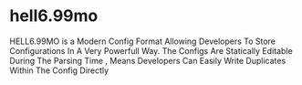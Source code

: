 # hell6.99mo
HELL6.99MO is a Modern Config Format Allowing Developers To Store Configurations In A Very Powerfull Way. The Configs Are Statically Editable During The Parsing Time , Means Developers Can Easily Write Duplicates Within The Config Directly
